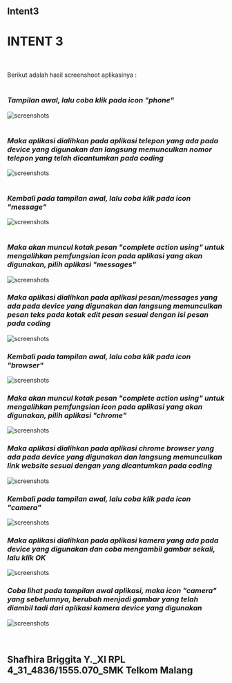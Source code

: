 ## Intent3<br>

# INTENT 3 <br><br>

Berikut adalah hasil screenshoot aplikasinya : <br><br>

### *__Tampilan awal, lalu coba klik pada icon "phone"__*
![screenshots](https://github.com/sbbriggitash/Intent3/blob/master/Intent1.png)<br><br>

### *__Maka aplikasi dialihkan pada aplikasi telepon yang ada pada device yang digunakan dan langsung memunculkan nomor telepon yang telah dicantumkan pada coding__*
![screenshots](https://github.com/sbbriggitash/Intent3/blob/master/Intent2.png)<br><br>

### *__Kembali pada tampilan awal, lalu coba klik pada icon "message"__*
![screenshots](https://github.com/sbbriggitash/Intent3/blob/master/Intent3.png)<br><br>

### *__Maka akan muncul kotak pesan "complete action using" untuk mengalihkan pemfungsian icon pada aplikasi yang akan digunakan, pilih aplikasi "messages"__*
![screenshots](https://github.com/sbbriggitash/Intent3/blob/master/Intent4.png)<br>

### *__Maka aplikasi dialihkan pada aplikasi pesan/messages yang ada pada device yang digunakan dan langsung memunculkan pesan teks pada kotak edit pesan sesuai dengan isi pesan pada coding__*
![screenshots](https://github.com/sbbriggitash/Intent3/blob/master/Intent5.png)<br>

### *__Kembali pada tampilan awal, lalu coba klik pada icon "browser"__*
![screenshots](https://github.com/sbbriggitash/Intent3/blob/master/Intent6.png)<br>

### *__Maka akan muncul kotak pesan "complete action using" untuk mengalihkan pemfungsian icon pada aplikasi yang akan digunakan, pilih aplikasi "chrome"__*
![screenshots](https://github.com/sbbriggitash/Intent3/blob/master/Intent7.png)<br>

### *__Maka aplikasi dialihkan pada aplikasi chrome browser yang ada pada device yang digunakan dan langsung memunculkan link website sesuai dengan yang dicantumkan pada coding__*
![screenshots](https://github.com/sbbriggitash/Intent3/blob/master/Intent8.png)<br>

### *__Kembali pada tampilan awal, lalu coba klik pada icon "camera"__*
![screenshots](https://github.com/sbbriggitash/Intent3/blob/master/Intent9.png)<br>

### *__Maka aplikasi dialihkan pada aplikasi kamera yang ada pada device yang digunakan dan coba mengambil gambar sekali, lalu klik OK__*
![screenshots](https://github.com/sbbriggitash/Intent3/blob/master/Intent10.png)<br>

### *__Coba lihat pada tampilan awal aplikasi, maka icon "camera" yang sebelumnya, berubah menjadi gambar yang telah diambil tadi dari aplikasi kamera device yang digunakan__*
![screenshots](https://github.com/sbbriggitash/Intent3/blob/master/Intent11.png)<br><br><br>

## Shafhira Briggita Y._XI RPL 4_31_4836/1555.070_SMK Telkom Malang
